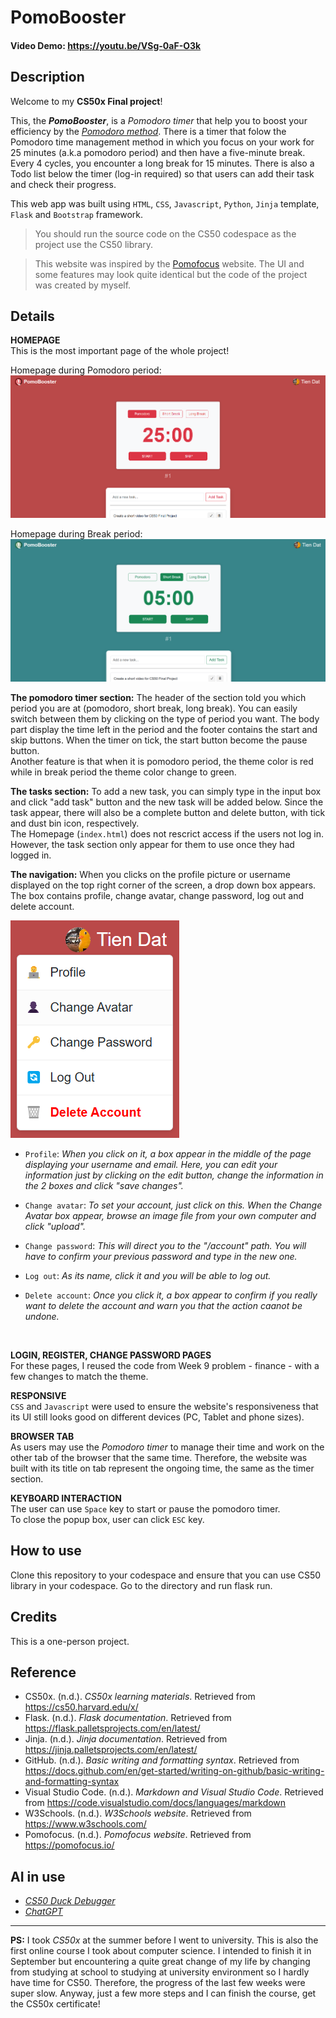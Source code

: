 # PomoBooster
#### Video Demo:  https://youtu.be/VSg-0aF-O3k
## Description
Welcome to my **CS50x Final project**!

This, the ***PomoBooster***, is a *Pomodoro timer* that help you to boost your efficiency by the *[Pomodoro method](https://en.wikipedia.org/wiki/Pomodoro_Technique)*. There is a timer that folow the Pomodoro time management method in which you focus on your work for 25 minutes (a.k.a pomodoro period) and then have a five-minute break. Every 4 cycles, you encounter a long break for 15 minutes. There is also a Todo list below the timer (log-in required) so that users can add their task and check their progress.

This web app was built using `HTML`, `CSS`, `Javascript`, `Python`, `Jinja` template, `Flask` and `Bootstrap` framework.

> You should run the source code on the CS50 codespace as the project use the CS50 library.


> This website was inspired by the [Pomofocus](pomofocus.io) website. The UI and some features may look quite identical but the code of the project was created by myself.

## Details

**HOMEPAGE**\
This is the most important page of the whole project!

Homepage during Pomodoro period:
![Image of homepage - logged in](/static/img/README_images/index_logged_in.png)

Homepage during Break period:
![Image of homepage - break time](/static/img/README_images/index_break.png)

**The pomodoro timer section:** The header of the section told you which period you are at (pomodoro, short break, long break). You can easily switch between them by clicking on the type of period you want. The body part display the time left in the period and the footer contains the start and skip buttons. When the timer on tick, the start button become the pause button. \
Another feature is that when it is pomodoro period, the theme color is red while in break period the theme color change to green.

**The tasks section:** To add a new task, you can simply type in the input box and click "add task" button and the new task will be added below. Since the task appear, there will also be a complete button and delete button, with tick and dust bin icon, respectively.\
The Homepage (`index.html`) does not rescrict access if the users not log in. However, the task section only appear for them to use once they had logged in.

**The navigation:** When you clicks on the profile picture or username displayed on the top right corner of the screen, a drop down box appears. The box contains profile, change avatar, change password, log out and delete account.

![Navigation dropdown box](/static/img/README_images/dropdown.png)

- `Profile`: *When you click on it, a box appear in the middle of the page displaying your username and email. Here, you can edit your information just by clicking on the edit button, change the information in the 2 boxes and click "save changes".*

- `Change avatar`: *To set your account, just click on this. When the Change Avatar box appear, browse an image file from your own computer and click "upload".*

- `Change password`: *This will direct you to the "/account" path. You will have to confirm your previous password and type in the new one.*

- `Log out`: *As its name, click it and you will be able to log out.*

- `Delete account`: *Once you click it, a box appear to confirm if you really want to delete the account and warn you that the action caanot be undone.*

<br>

**LOGIN, REGISTER, CHANGE PASSWORD PAGES**\
For these pages, I reused the code from Week 9 problem - finance - with a few changes to match the theme.

**RESPONSIVE**\
`CSS` and `Javascript` were used to ensure the website's responsiveness that its UI still looks good on different devices (PC, Tablet and phone sizes).

**BROWSER TAB**\
As users may use the *Pomodoro timer* to manage their time and work on the other tab of the browser that the same time. Therefore, the website was built with its title on tab represent the ongoing time, the same as the timer section.

**KEYBOARD INTERACTION**\
The user can use `Space` key to start or pause the pomodoro timer.\
To close the popup box, user can click `ESC` key.

## How to use
Clone this repository to your codespace and ensure that you can use CS50 library in your codespace. Go to the directory and run flask run.

## Credits
This is a one-person project.

## Reference
* CS50x. (n.d.). *CS50x learning materials*. Retrieved from https://cs50.harvard.edu/x/
* Flask. (n.d.). *Flask documentation*. Retrieved from https://flask.palletsprojects.com/en/latest/
* Jinja. (n.d.). *Jinja documentation*. Retrieved from https://jinja.palletsprojects.com/en/latest/
* GitHub. (n.d.). *Basic writing and formatting syntax*. Retrieved from https://docs.github.com/en/get-started/writing-on-github/basic-writing-and-formatting-syntax
* Visual Studio Code. (n.d.). *Markdown and Visual Studio Code*. Retrieved from https://code.visualstudio.com/docs/languages/markdown
* W3Schools. (n.d.). *W3Schools website*. Retrieved from https://www.w3schools.com/
* Pomofocus. (n.d.). *Pomofocus website*. Retrieved from https://pomofocus.io/

## AI in use
+ [*CS50 Duck Debugger*](https://cs50.ai/chat)
+ [*ChatGPT*](https://chatgpt.com/)

<hr>

**PS:** I took *CS50x* at the summer before I went to university. This is also the first online course I took about computer science. I intended to finish it in September but encountering a quite great change of my life by changing from studying at school to studying at university environment so I hardly have time for CS50. Therefore, the progress of the last few weeks were super slow. Anyway, just a few more steps and I can finish the course, get the CS50x certificate!
